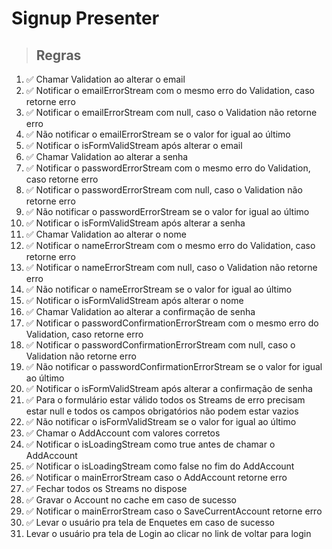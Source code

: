 # Signup Presenter

> ## Regras

1. ✅ Chamar Validation ao alterar o email
2. ✅ Notificar o emailErrorStream com o mesmo erro do Validation, caso retorne erro
3. ✅ Notificar o emailErrorStream com null, caso o Validation não retorne erro
4. ✅ Não notificar o emailErrorStream se o valor for igual ao último
5. ✅ Notificar o isFormValidStream após alterar o email
6. ✅ Chamar Validation ao alterar a senha
7. ✅ Notificar o passwordErrorStream com o mesmo erro do Validation, caso retorne erro
8. ✅ Notificar o passwordErrorStream com null, caso o Validation não retorne erro
9. ✅ Não notificar o passwordErrorStream se o valor for igual ao último
10. ✅ Notificar o isFormValidStream após alterar a senha
11. ✅ Chamar Validation ao alterar o nome
12. ✅ Notificar o nameErrorStream com o mesmo erro do Validation, caso retorne erro
13. ✅ Notificar o nameErrorStream com null, caso o Validation não retorne erro
14. ✅ Não notificar o nameErrorStream se o valor for igual ao último
15. ✅ Notificar o isFormValidStream após alterar o nome
16. ✅ Chamar Validation ao alterar a confirmação de senha
17. ✅ Notificar o passwordConfirmationErrorStream com o mesmo erro do Validation, caso retorne erro
18. ✅ Notificar o passwordConfirmationErrorStream com null, caso o Validation não retorne erro
19. ✅ Não notificar o passwordConfirmationErrorStream se o valor for igual ao último
20. ✅ Notificar o isFormValidStream após alterar a confirmação de senha
21. ✅ Para o formulário estar válido todos os Streams de erro precisam estar null e todos os campos obrigatórios não podem estar vazios
22. ✅ Não notificar o isFormValidStream se o valor for igual ao último
23. ✅ Chamar o AddAccount com valores corretos
24. ✅ Notificar o isLoadingStream como true antes de chamar o AddAccount
25. ✅ Notificar o isLoadingStream como false no fim do AddAccount
26. ✅ Notificar o mainErrorStream caso o AddAccount retorne erro
27. ✅ Fechar todos os Streams no dispose
28. ✅ Gravar o Account no cache em caso de sucesso
29. ✅ Notificar o mainErrorStream caso o SaveCurrentAccount retorne erro
30. ✅ Levar o usuário pra tela de Enquetes em caso de sucesso
31. Levar o usuário pra tela de Login ao clicar no link de voltar para login
